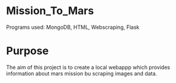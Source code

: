 # Mission_To_Mars
Programs used: MongoDB, HTML, Webscraping, Flask

# Purpose
The aim of this project is to create a local webappp which provides information about mars mission bu scraping images and data.
